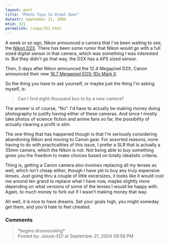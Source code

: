 ```yaml
---
layout: post
title: "Photo Toys to Drool Over"
datestr: September 21, 2004
mtid: 321
permalink: /saga/321.html
---
```


A week or so ago, Nikon announced a camera that I've been waiting to see, the <a href="http://www.nikonusa.com/template.php?cat=1&grp=2&productNr=D2X" title="Nikon USA: D2X">Nikon D2X</a>.  There has been some rumor that Nikon would go with a full sized digital sensor in that camera, which was something I was interested in.  But they didn't go that way, the D2X has a APS sized sensor.

Then, 5 days after Nikon announced the 12.4 Megapixel D2X, Canon announced their new <a href="http://www.canon.co.jp/Imaging/eos1dsm2/" title="Canon EOS-1Ds Mark II">16.7 Megapixel EOS-1Ds Mark II</a>.

So the thing you have to ask yourself, or maybe just the thing I'm asking myself, is:
<blockquote>Can I find eight-thousand bux to by a new camera?</blockquote>

The answer is of course, "No".  I'd have to actually be making money doing photography to justify having either of these cameras.  And since I mostly take photos of science fiction and anime fans so far, the possibility of actually clearing a profit is slim.

The one thing that has happened though is that I'm seriously considering abandoning Nikon and moving to Canon gear.  For assorted reasons, none having to do with practicalities of this issue, I prefer a SLR that is actually a 35mm camera, which the Nikon is not.  Not being able to buy something gives you the freedom to make choices based on totally idealistic criteria.

Thing is, getting a Canon camera also involves replacing all my lenses as well, which isn't cheap either, though I have yet to buy any truly expensive lenses.  Just going thru a couple of little excersizes, it looks like it would cost me around ten grand to replace what I have now, maybe slightly more depending on what versions of some of the lenses I would be happy with.  Again, to much money to fork out if I wasn't making money that way.

Ah well, it is nice to have dreams.  Set your goals high, you might someday get them, and you'd hate to feel cheated.

### Comments

<blockquote>
*begins drooooooling*
<div class="comment-meta">Posted by: Jessie-ED! at September 21, 2004 09:58 PM</div> </blockquote>

